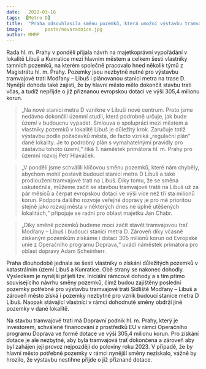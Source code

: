```yaml
---
date:   2022-03-16
tags:  [Metro D]
title:  "Praha odsouhlasila směnu pozemků, která umožní výstavbu tramvajové trati i nové stanice metra D v Libuši"
image: 	      posts/novaradnice.jpg
author: MHMP
---
```


Rada hl. m. Prahy v pondělí přijala návrh na majetkoprávní vypořádání v lokalitě Libuš a Kunratice mezi hlavním městem a celkem šesti vlastníky tamních pozemků, na kterém společně pracovalo hned několik týmů z Magistrátu hl. m. Prahy. Pozemky jsou nezbytně nutné pro výstavbu tramvajové trati Modřany – Libuš i plánovanou stanici metra na trase D. Nynější dohoda také zajistí, že by hlavní město mělo dokončit stavbu trati včas, a tudíž nepřijde o již přiznanou evropskou dotaci ve výši 305,4 milionu korun.

> „Na nové stanici metra D vznikne v Libuši nové centrum. Proto jsme nedávno dokončili územní studii, která podrobně určuje, jak bude území v budoucnu vypadat. Smlouva o spolupráci mezi městem a vlastníky pozemků v lokalitě Libuš je důležitý krok. Zaručuje totiž výstavbu podle požadavků města, de facto vzniká „regulační plán“ dané lokality. Je to podrobný plán s vymahatelnými pravidly pro zástavbu tohoto území,“  říká 1. náměstek primátora hl. m. Prahy pro územní rozvoj Petr Hlaváček.

> „V pondělí jsme schválili klíčovou směnu pozemků, které nám chyběly, abychom mohli postavit budoucí stanici metra D Libuš a také prodloužení tramvajové trati na Libuš. Díky tomu, že se směna uskutečnila, můžeme začít se stavbou tramvajové tratě na Libuš už za pár měsíců a čerpat evropskou dotaci ve výši více než tři sta milionů korun. Podpora dalšího rozvoje veřejné dopravy je pro mě prioritou stejně jako rozvoj města v některých dnes ne úplně utěšených lokalitách,“ připojuje se radní pro oblast majetku Jan Chabr.

> „Díky směně pozemků budeme moci začít stavět tramvajovou trať Modřany – Libuš i budoucí stanici metra D. Zároveň díky včasně získaným pozemkům získáme i dotaci 305 milionů korun od Evropské unie z Operačního programu Doprava,“ uvádí náměstek primátora pro oblast dopravy Adam Scheinherr.

Praha dlouhodobě jednala se šesti vlastníky o získání důležitých pozemků v katastrálním území Libuš a Kunratice. Obě strany se nakonec dohodly. Výsledkem je nynější přijetí tzv. Iniciální rámcové dohody a s tím přímo souvisejícího návrhu směny pozemků, čímž budou zajištěny poslední pozemky potřebné pro výstavbu tramvajové trati Sídliště Modřany – Libuš a zároveň město získá i pozemky nezbytné pro vznik budoucí stanice metra D Libuš. Naopak stávající vlastníci v rámci dohodnuté směny obdrží jiné pozemky v dané lokalitě.

Na stavbu tramvajové trati má Dopravní podnik hl. m. Prahy, který je investorem, schválené financování z prostředků EU v rámci Operačního programu Doprava ve formě dotace ve výši 305,4 milionu korun. Pro získání dotace je ale nezbytné, aby byla tramvajová trať dokončena a zároveň aby byl zahájen její provoz nejpozději do poloviny roku 2023. V případě, že by hlavní město potřebné pozemky v rámci nynější směny nezískalo, vážně by hrozilo, že výstavbu nestihne přijde o již přiznané dotace.
